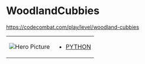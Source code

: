 # WoodlandCubbies 

https://codecombat.com/play/level/woodland-cubbies
<table>
<tr>
<td>

![Hero Picture](hero.png?raw=true "Hero Picture")

</td>
<td>
<ul>
<li>

[PYTHON](WoodlandCubbies.py)

</li>
</td>
</tr>
<table>